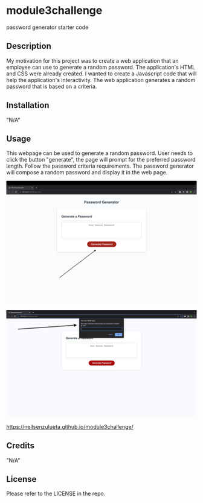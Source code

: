 # module3challenge
password generator starter code

## Description 

My motivation for this project was to create a web application that an employee can use to generate a random password.  The application's HTML and CSS were already created.  I wanted to create a Javascript code that will help the application's interactivity. The web application generates a random password that is based on a criteria.

## Installation 

"N/A"

## Usage

This webpage can be used to generate a random password. User needs to click the button "generate", the page will prompt for the preferred password length. Follow the password criteria requirements. The password generator will compose a random password and display it in the web page. 

![Alt text](<assets/Screenshot 2023-10-05 at 4.51.52 PM.png>)

![Alt text](<assets/Screenshot 2023-10-05 at 5.27.30 PM (2).png>)

https://neilsenzulueta.github.io/module3challenge/

## Credits

"N/A"

## License
Please refer to the LICENSE in the repo.